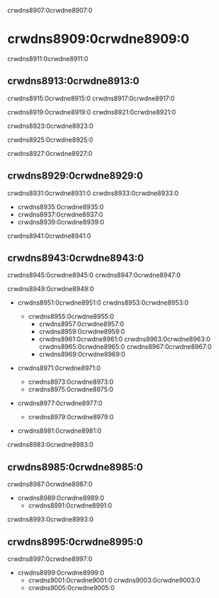crwdns8907:0crwdne8907:0
# crwdns8909:0crwdne8909:0

crwdns8911:0crwdne8911:0
## crwdns8913:0crwdne8913:0

crwdns8915:0crwdne8915:0 crwdns8917:0crwdne8917:0

crwdns8919:0crwdne8919:0 crwdns8921:0crwdne8921:0

crwdns8923:0crwdne8923:0

crwdns8925:0crwdne8925:0

crwdns8927:0crwdne8927:0
## crwdns8929:0crwdne8929:0
crwdns8931:0crwdne8931:0 crwdns8933:0crwdne8933:0

* crwdns8935:0crwdne8935:0
* crwdns8937:0crwdne8937:0
* crwdns8939:0crwdne8939:0

crwdns8941:0crwdne8941:0
## crwdns8943:0crwdne8943:0
crwdns8945:0crwdne8945:0 crwdns8947:0crwdne8947:0

crwdns8949:0crwdne8949:0

* crwdns8951:0crwdne8951:0 crwdns8953:0crwdne8953:0
    * crwdns8955:0crwdne8955:0
        * crwdns8957:0crwdne8957:0
        * crwdns8959:0crwdne8959:0
        * crwdns8961:0crwdne8961:0 crwdns8963:0crwdne8963:0 crwdns8965:0crwdne8965:0 crwdns8967:0crwdne8967:0
        * crwdns8969:0crwdne8969:0

* crwdns8971:0crwdne8971:0
    * crwdns8973:0crwdne8973:0
    * crwdns8975:0crwdne8975:0

* crwdns8977:0crwdne8977:0
    * crwdns8979:0crwdne8979:0

* crwdns8981:0crwdne8981:0

crwdns8983:0crwdne8983:0
## crwdns8985:0crwdne8985:0
crwdns8987:0crwdne8987:0

* crwdns8989:0crwdne8989:0
    * crwdns8991:0crwdne8991:0

crwdns8993:0crwdne8993:0
## crwdns8995:0crwdne8995:0
crwdns8997:0crwdne8997:0

* crwdns8999:0crwdne8999:0
    * crwdns9001:0crwdne9001:0 crwdns9003:0crwdne9003:0
    * crwdns9005:0crwdne9005:0 

